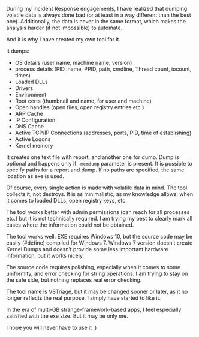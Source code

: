 During my Incident Response engagements, I have realized that dumping volatile data is always done bad (or at least in a way different than the best one). 
Additionally, the data is never in the same format, which makes the analysis harder (if not impossible) to automate. 

And it is why I have created my own tool for it.

It dumps:
- OS details (user name, machine name, version)
- process details (PID, name, PPID, path, cmdline, Thread count, iocount, times)
- Loaded DLLs
- Drivers
- Environment
- Root certs (thumbnail and name, for user and machine)
- Open handles (open files, open registry entries etc.)
- ARP Cache
- IP Configuration
- DNS Cache
- Active TCP/IP Connections (addresses, ports, PID, time of establishing)
- Active Logons
- Kernel memory


It creates one text file with report, and another one for dump. Dump is optional and happens only if `-memdump` parameter is present. It is possible to specify paths for a report and dump. If no paths are specified, the same location as exe is used.

Of course, every single action is made with volatile data in mind. The tool collects it, not destroys. It is as minimalistic, as my knowledge allows, when it comes to loaded DLLs, open registry keys, etc.

The tool works better with admin permissions (can reach for all processes etc.) but it is not technically required. I am trying my best to clearly mark all cases where the information could not be obtained.

The tool works well. EXE requires Windows 10, but the source code may be easily (#define) compiled for Windows 7. Windows 7 version doesn’t create Kernel Dumps and doesn’t provide some less important hardware information, but it works nicely.

The source code requires polishing, especially when it comes to some uniformity, and error checking for string operations. I am trying to stay on the safe side, but nothing replaces real error checking.

The tool name is VSTriage, but it may be changed sooner or later, as it no longer reflects the real purpose. I simply have started to like it.

In the era of multi-GB strange-framework-based apps, I feel especially satisfied with the exe size. But it may be only me.

I hope you will never have to use it :)
